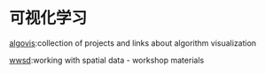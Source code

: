 # 可视化学习
[algovis](https://github.com/enjalot/algovis):collection of projects and links about algorithm visualization 

[wwsd](https://github.com/enjalot/wwsd):working with spatial data - workshop materials 
